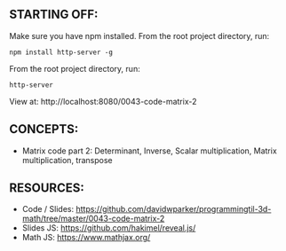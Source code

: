 ## STARTING OFF:

Make sure you have npm installed.
From the root project directory, run:
```
npm install http-server -g
```

From the root project directory, run:
```
http-server
```

View at: http://localhost:8080/0043-code-matrix-2

## CONCEPTS:

* Matrix code part 2: Determinant, Inverse, Scalar multiplication, Matrix multiplication, transpose

## RESOURCES:

* Code / Slides: https://github.com/davidwparker/programmingtil-3d-math/tree/master/0043-code-matrix-2
* Slides JS: https://github.com/hakimel/reveal.js/
* Math JS: https://www.mathjax.org/
